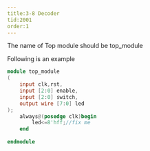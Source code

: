 ```yaml
---
title:3-8 Decoder
tid:2001
order:1
---
```


The name of Top module should be top_module

Following is an example

```verilog
module top_module
(
    input clk,rst,
    input [2:0] enable,
    input [2:0] switch,
    output wire [7:0] led 
);
    always@(posedge clk)begin
        led<=8'hff;//fix me
    end
    
endmodule
```

